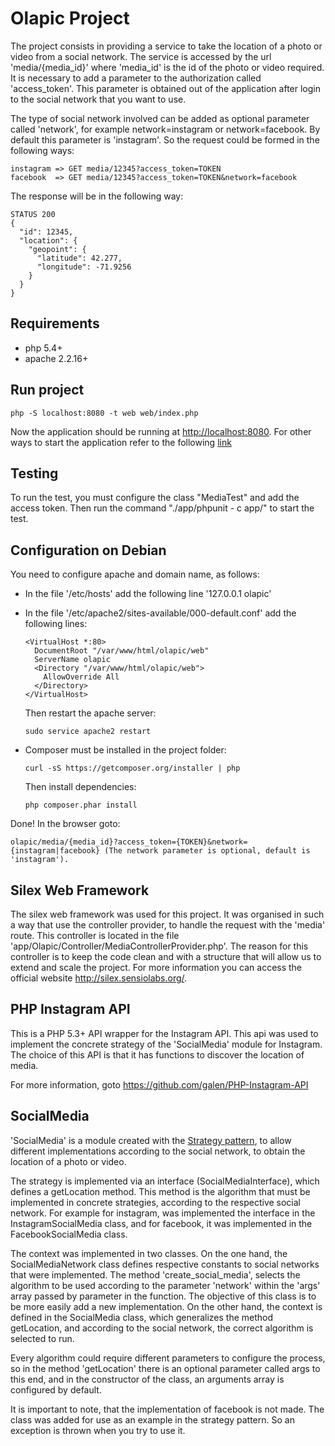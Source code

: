 # Olapic Project

The project consists in providing a service to take the location of a photo or video from a social network.
The service is accessed by the url 'media/{media_id}' where 'media_id' is the id of the photo or video required.
It is necessary to add a parameter to the authorization called 'access_token'. This parameter is obtained out of the application after login to the social network that you want to use.

The type of social network involved can be added as optional parameter called 'network', for example network=instagram or network=facebook. By default this parameter is 'instagram'.
So the request could be formed in the following ways:

```
instagram => GET media/12345?access_token=TOKEN 
facebook  => GET media/12345?access_token=TOKEN&network=facebook
```

The response will be in the following way:

```
STATUS 200
{
  "id": 12345,
  "location": {
    "geopoint": {
      "latitude": 42.277,
      "longitude": -71.9256
    }
  }
}
```

## Requirements

* php 5.4+
* apache 2.2.16+

## Run project 

`php -S localhost:8080 -t web web/index.php`

Now the application should be running at <http://localhost:8080>.
For other ways to start the application refer to the following [link](http://silex.sensiolabs.org/doc/web_servers.html)

## Testing

To run the test, you must configure the class "MediaTest" and add the access token. Then run the command "./app/phpunit - c app/" to start the test.

## Configuration on Debian

You need to configure apache and domain name, as follows:

* In the file '/etc/hosts' add the following line '127.0.0.1 olapic'
* In the file '/etc/apache2/sites-available/000-default.conf' add the following lines:

  ```
  <VirtualHost *:80>
    DocumentRoot "/var/www/html/olapic/web"
    ServerName olapic
    <Directory "/var/www/html/olapic/web">
      AllowOverride All
    </Directory>
  </VirtualHost>
  ```

  Then restart the apache server:

  `sudo service apache2 restart`

* Composer must be installed in the project folder:

  `curl -sS https://getcomposer.org/installer | php`

  Then install dependencies:

  `php composer.phar install`

Done! In the browser goto: 

`olapic/media/{media_id}?access_token={TOKEN}&network={instagram|facebook} (The network parameter is optional, default is 'instagram').`

## Silex Web Framework

The silex web framework was used for this project. It was organised in such a way that use the controller provider, to handle the request with the 'media' route. This controller is located in the file 'app/Olapic/Controller/MediaControllerProvider.php'. The reason for this controller is to keep the code clean and with a structure that will allow us to extend and scale the project.
For more information you can access the official website <http://silex.sensiolabs.org/>.

## PHP Instagram API

This is a PHP 5.3+ API wrapper for the Instagram API. This api was used to implement the concrete strategy of the 'SocialMedia' module for Instagram. The choice of this API is that it has functions to discover the location of media.

For more information, goto <https://github.com/galen/PHP-Instagram-API>

## SocialMedia

'SocialMedia' is a module created with the [Strategy pattern](http://en.wikipedia.org/wiki/Strategy_pattern), to allow different implementations according to the social network, to obtain the location of a photo or video.

The strategy is implemented via an interface (SocialMediaInterface), which defines a getLocation method. This method is the algorithm that must be implemented in concrete strategies, according to the respective social network. For example for instagram, was implemented the interface in the InstagramSocialMedia class, and for facebook, it was implemented in the FacebookSocialMedia class.

The context was implemented in two classes. On the one hand, the SocialMediaNetwork class defines respective constants to social networks that were implemented. The method 'create_social_media', selects the algorithm to be used according to the parameter 'network' within the 'args' array passed by parameter in the function. The objective of this class is to be more easily add a new implementation. On the other hand, the context is defined in the SocialMedia class, which generalizes the method getLocation, and according to the social network, the correct algorithm is selected to run.

Every algorithm could require different parameters to configure the process, so in the method 'getLocation' there is an optional parameter called args to this end, and in the constructor of the class, an arguments array is configured by default.

It is important to note, that the implementation of facebook is not made. The class was added for use as an example in the strategy pattern. So an exception is thrown when you try to use it.
